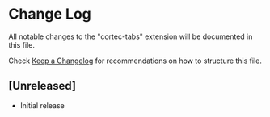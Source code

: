 # Change Log

All notable changes to the "cortec-tabs" extension will be documented in this file.

Check [Keep a Changelog](http://keepachangelog.com/) for recommendations on how to structure this file.

## [Unreleased]

- Initial release